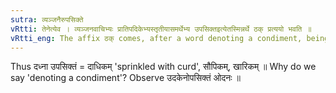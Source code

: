 ```yaml
---
sutra: व्यञ्जनैरुपसिक्ते
vRtti: तेनेत्येव । व्यञ्जनवाचिभ्यः प्रातिपदिकेभ्यस्तृतीयासमर्थेभ्य उपसिक्तइत्येतस्मिन्नर्थे ठक् प्रत्ययो भवति ॥
vRtti_eng: The affix ठक् comes, after a word denoting a condiment, being in the third case in construction, when the sense is 'sprinkled therewith.'
---
```

Thus दध्ना उपसिक्तं = दाधिकम् 'sprinkled with curd', सौपिकम्, खारिकम् ॥ Why do we say 'denoting a condiment'? Observe उदकेनोपसिक्तं ओदनः ॥
